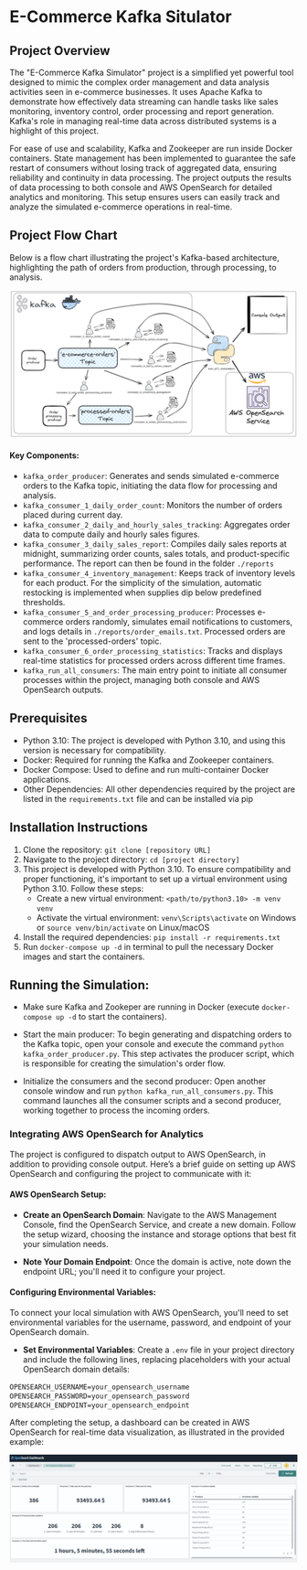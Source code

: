 # E-Commerce Kafka Situlator

## Project Overview
The "E-Commerce Kafka Simulator" project is a simplified yet powerful tool designed to mimic the complex order management and data analysis activities seen in e-commerce businesses. It uses Apache Kafka to demonstrate how effectively data streaming can handle tasks like sales monitoring, inventory control, order processing and report generation. Kafka's role in managing real-time data across distributed systems is a highlight of this project.

For ease of use and scalability, Kafka and Zookeeper are run inside Docker containers. State management has been implemented to guarantee the safe restart of consumers without losing track of aggregated data, ensuring reliability and continuity in data processing. The project outputs the results of data processing to both console and AWS OpenSearch for detailed analytics and monitoring. This setup ensures users can easily track and analyze the simulated e-commerce operations in real-time.

## Project Flow Chart
Below is a flow chart illustrating the project's Kafka-based architecture, highlighting the path of orders from production, through processing, to analysis.

![GitHub Logo](documentation_images/E-commerce-kafka-simulator-diagram.png)

#### Key Components:
* `kafka_order_producer`: Generates and sends simulated e-commerce orders to the Kafka topic, initiating the data flow for processing and analysis.
* `kafka_consumer_1_daily_order_count`: Monitors the number of orders placed during current day.
* `kafka_consumer_2_daily_and_hourly_sales_tracking`: Aggregates order data to compute daily and hourly sales figures.
* `kafka_consumer_3_daily_sales_report`: Compiles daily sales reports at midnight, summarizing order counts, sales totals, and product-specific performance. The report can then be found in the folder `./reports`
* `kafka_consumer_4_inventory_management`: Keeps track of inventory levels for each product. For the simplicity of the simulation, automatic restocking is implemented when supplies dip below predefined thresholds.
* `kafka_consumer_5_and_order_processing_producer`: Processes e-commerce orders randomly, simulates email notifications to customers, and logs details in `./reports/order_emails.txt`. Processed orders are sent to the 'processed-orders' topic.
* `kafka_consumer_6_order_processing_statistics`: Tracks and displays real-time statistics for processed orders across different time frames.
* `kafka_run_all_consumers`: The main entry point to initiate all consumer processes within the project, managing both console and AWS OpenSearch outputs.


## Prerequisites
- Python 3.10: The project is developed with Python 3.10, and using this version is necessary for compatibility.
- Docker: Required for running the Kafka and Zookeeper containers.
- Docker Compose: Used to define and run multi-container Docker applications.
- Other Dependencies: All other dependencies required by the project are listed in the `requirements.txt` file and can be installed via pip

## Installation Instructions
1. Clone the repository: `git clone [repository URL]`
2. Navigate to the project directory: `cd [project directory]`
3. This project is developed with Python 3.10. To ensure compatibility and proper functioning, it's important to set up a virtual environment using Python 3.10. Follow these steps:
    * Create a new virtual environment: `<path/to/python3.10> -m venv venv`
    * Activate the virtual environment: `venv\Scripts\activate` on Windows or `source venv/bin/activate` on Linux/macOS
4. Install the required dependencies: `pip install -r requirements.txt`
5. Run `docker-compose up -d` in terminal to pull the necessary Docker images and start the containers.


## Running the Simulation:
- Make sure Kafka and Zookeper are running in Docker (execute `docker-compose up -d` to start the containers).
- Start the main producer: To begin generating and dispatching orders to the Kafka topic, open your console and execute the command `python kafka_order_producer.py`. This step activates the producer script, which is responsible for creating the simulation's order flow.

- Initialize the consumers and the second producer: Open another console window and run `python kafka_run_all_consumers.py`. This command launches all the consumer scripts and a second producer, working together to process the incoming orders.

### Integrating AWS OpenSearch for Analytics
The project is configured to dispatch output to AWS OpenSearch, in addition to providing console output. Here’s a brief guide on setting up AWS OpenSearch and configuring the project to communicate with it:

#### AWS OpenSearch Setup:
- **Create an OpenSearch Domain**: Navigate to the AWS Management Console, find the OpenSearch Service, and create a new domain. Follow the setup wizard, choosing the instance and storage options that best fit your simulation needs.

- **Note Your Domain Endpoint**: Once the domain is active, note down the endpoint URL; you'll need it to configure your project.

#### Configuring Environmental Variables:
To connect your local simulation with AWS OpenSearch, you'll need to set environmental variables for the username, password, and endpoint of your OpenSearch domain.

- **Set Environmental Variables**: Create a `.env` file in your project directory and include the following lines, replacing placeholders with your actual OpenSearch domain details:
```
OPENSEARCH_USERNAME=your_opensearch_username
OPENSEARCH_PASSWORD=your_opensearch_password
OPENSEARCH_ENDPOINT=your_opensearch_endpoint
```
After completing the setup, a dashboard can be created in AWS OpenSearch for real-time data visualization, as illustrated in the provided example:

![GitHub Logo](documentation_images/AWS-OpenSearch-dashboard-example.png)